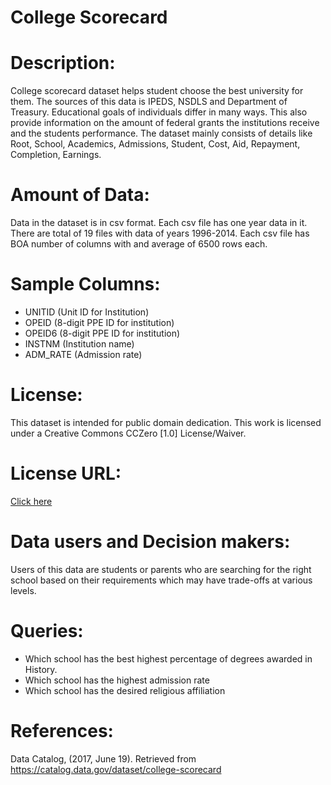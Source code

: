 # College Scorecard

# Description:
College scorecard dataset helps student choose the best university for them. The sources of this data is IPEDS, NSDLS and Department of Treasury. Educational goals of individuals differ in many ways. This also provide information on the amount of federal grants the institutions receive and the students performance. The dataset mainly consists of details like
Root, School, Academics, Admissions, Student, Cost, Aid, Repayment, Completion, Earnings.

# Amount of Data:
Data in the dataset is in csv format. Each csv file has one year data in it. There are total of 19 files with data of years 1996-2014. Each csv file has BOA number of columns with and average of 6500 rows each.

# Sample Columns: 

* UNITID (Unit ID for Institution)
* OPEID (8-digit PPE ID for institution)
* OPEID6 (8-digit PPE ID for institution)
* INSTNM (Institution name)
* ADM_RATE (Admission rate)

# License:

This dataset is intended for public domain dedication. This work is licensed under a Creative Commons CCZero [1.0] License/Waiver.

# License URL:

[Click here](http://opendefinition.org/licenses/cc-zero/)

# Data users and Decision makers:

Users of this data are students or parents who are searching for the right school based on their requirements which may have trade-offs at various levels.

# Queries:

* Which school has the best highest percentage of degrees awarded in History.
* Which school has the highest admission rate
* Which school has the desired religious affiliation

# References:

Data Catalog, (2017, June 19). Retrieved from https://catalog.data.gov/dataset/college-scorecard



